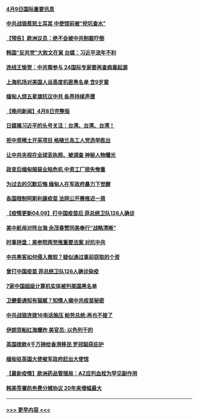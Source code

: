 #### [4月9日国际重要讯息](../pages/prog202/a103092380.md?t=04092001) 
#### [中共战狼惹怒土耳其 中使馆前被“挖坑查水”](../pages/prog202/a103092327.md?t=04092001) 
#### [【预告】欧洲议员：绝不会被中共制裁吓倒](../pages/prog202/a103092347.md?t=04092001) 
#### [韩国“反共党”大败文在寅 台媒：习近平流年不利](../pages/prog202/a103092301.md?t=04092001) 
#### [连线王愉贺：中共甭参与 24国际专家要再查病毒起源](../pages/prog202/a103092013.md?t=04092001) 
#### [上海机场对美国人设高度机密黑名单 含9岁童](../pages/prog202/a103092021.md?t=04092001) 
#### [缅甸人烧五星旗抗议中共 各界持续声援](../pages/prog202/a103092015.md?t=04092001) 
#### [【晚间新闻】4月8日完整版](../pages/prog202/a103092226.md?t=04092001) 
#### [日媒揭习近平的头号关注：台湾、台湾、台湾！](../pages/prog202/a103092145.md?t=04092001) 
#### [拒中资稀土开采项目 格陵兰岛工人党选举胜出](../pages/prog202/a103091947.md?t=04092001) 
#### [让中共央视在全球丢执照、被调查 神秘人物曝光](../pages/prog202/a103092121.md?t=04092001) 
#### [政变后缅甸服装业陷危机 中资工厂损失惨重](../pages/prog202/a103091720.md?t=04092001) 
#### [为过去的沉默后悔 缅甸人在军政府暴力下觉醒](../pages/prog202/a103091724.md?t=04092001) 
#### [各国限制阿斯利康疫苗 法网公开赛推迟一周](../pages/prog202/a103092068.md?t=04092001) 
#### [【疫情更新04.09】打中国疫苗后 菲总统卫队126人确诊](../pages/prog202/a103078521.md?t=04092001) 
#### [美中航母对阵台海 余茂春赞同美奉行“战略清晰”](../pages/prog202/a103091970.md?t=04092001) 
#### [时事拼盘：美参院两党推重要法案 对抗中共](../pages/prog202/a103092004.md?t=04092001) 
#### [中共黑客如何侵入微软？疑似通过事前窃取的个资](../pages/prog202/a103092011.md?t=04092001) 
#### [曾打中国疫苗 菲总统卫队126人确诊染疫](../pages/prog202/a103091918.md?t=04092001) 
#### [7家中国超级计算机实体被列美国黑名单](../pages/prog202/a103091976.md?t=04092001) 
#### [卫健委通知有猫腻？知情人揭中共疫苗秘密](../pages/prog202/a103091934.md?t=04092001) 
#### [中共战狼连拨16电话施压 帕劳总统:再也不接了](../pages/prog202/a103091906.md?t=04092001) 
#### [伊朗货船红海爆炸 美官员: 以色列干的](../pages/prog202/a103091733.md?t=04092001) 
#### [英国拨款4千万磅给香港移民 罗冠聪获庇护](../pages/prog202/a103091834.md?t=04092001) 
#### [缅甸驻英国大使被军政府赶出大使馆](../pages/prog202/a103091803.md?t=04092001) 
#### [【最新疫情】欧洲药品管理局：AZ应列血栓为罕见副作用](../pages/prog202/a103091785.md?t=04092001) 
#### [韩美签署防务费分摊协议 20年来增幅最大](../pages/prog202/a103091760.md?t=04092001) 

----
#### [ >>> 更早内容 <<< ](../indexes/prog202-earlier.md)
